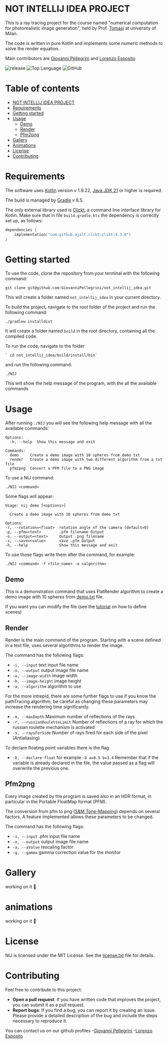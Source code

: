 # NOT INTELLIJ IDEA PROJECT
This is a ray tracing project for the course named "numerical computation for photorealistic image generation", held by Prof. [Tomasi](https://github.com/ziotom78) at university of Milan.

The code is written in pure Kotlin and implements some numeric methods to solve the render equation.

Main contributors are [Giovanni Pellegrini](https://github.com/GiovanniPellegrini) and [Lorenzo Esposito](https://github.com/lorenzoesposito2)

![release](https://img.shields.io/github/v/release/GiovanniPellegrini/not_intellij_idea)
![Top Language](https://img.shields.io/github/languages/top/GiovanniPellegrini/not_intellij_idea)
![GitHub](https://img.shields.io/github/license/GiovanniPellegrini/not_intellij_idea)


# Table of contents
- [NOT INTELLIJ IDEA PROJECT](#not-intellij-idea-project)
- [Requirements](#Requirements)
- [Getting started](#Getting-started)
- [Usage](#Usage)
    - [Demo](#Demo)
    - [Render](#Render)
    - [Pfm2png](#Pfm2png)
- [Gallery](#Gallery)
- [Animations](#animations)
- [License](#License)
- [Contributing](#Contributing)

# Requirements
The software uses [Kotlin](https://kotlinlang.org/docs/home.html) version v 1.9.22, [Java JDK 21](https://www.oracle.com/it/java/technologies/downloads/#java21) or higher is required.

The build is managed by [Gradle](https://gradle.org) v 8.5.

The only external library used is [Clickt](https://ajalt.github.io/clikt/), a command line interface library for Kotlin.
Make sure that in file `build.gradle.kts` the dependency is correctly set up, as follows:
```kotlin
dependencies {
    implementation("com.github.ajalt.clikt:clikt:4.3.0")
}
```

# Getting started
To use the code, clone the repository from your terminal with the following command:
```shell
git clone git@github.com:GiovanniPellegrini/not_intellij_idea.git
```

This will create a folder named `not_intellij_idea` in your current directory.

To build the project, navigate to the root folder of the project and run the following command:
```shell
./gradlew installdist
```

It will create a folder named `build` in the root directory, containing all the compiled code.

To run the code, navigate to the folder
```shell
` cd not_intellij_idea/build/install/bin` 
```

and run the following command:
```shell
./NIJ
```

This will show the help message of the program, with the all the available commands.

# Usage

After running `./NIJ` you will see the following help message with all the available commands:
```shell
Options:
  -h, --help  Show this message and exit

Commands:
  demo     Create a demo image with 10 spheres from demo txt
  render   Create a demo image with two different algorithm from a txt file
  pfm2png  Convert a PFM file to a PNG image
```

To use a NIJ command:
```shell
./NIJ <command>
```

Some flags will appear: 
```shell
Usage: nij demo [<options>]

  Create a demo image with 10 spheres from demo txt

Options:
-r, --rotation=<float>  rotation angle of the camera (default=0)
-p, --pfm=<text>        .pfm filename Output
-o, --output=<text>     Output .png filename
-s, --save=<value>      save .pfm Output
-h, --help              Show this message and exit
```
To use those flags write them after the command, for example:
```shell
./NIJ <command> -f <file_name> -a <algorithm>
```




## Demo
This is a demonstration command that uses FlatRender algorithm to create a demo image with 10 spheres from [demo.txt](https://github.com/GiovanniPellegrini/not_intellij_idea/blob/master/src/main/kotlin/examples/demo.txt) file.

If you want you can modify the file (see the [tutorial](https://github.com/GiovanniPellegrini/not_intellij_idea/blob/master/src/main/kotlin/examples/tutorial.md) on how to define scenes)

## Render
Render is the main command of the program. Starting with a scene defined in a text file, uses several algorithms to render the image.

The command has the following flags:
- `-i, --input` text input file name
- `-o, --output` output image file name
- `-w, --image-width` image width
- `-h, --image-height` image height
- `-a, --algorithm` algorithm to use

For the more intrepid, there are some further flags to use if you know the pathTracing algorithm, be careful as changing these parameters may increase the rendering time significantly.

- `-m, --maxDepth` Maximum number of reflections of the rays
- `-r, --russianRouletteLimit` Number of reflections of a ray for which the russian roulette mechanism is activated
- `-s, --raysForSide` Number of rays fired for each side of the pixel (Antialiasing)

To declare floating point variables there is the flag
- `-D, --declare-float` for example `-D a=0.5 b=1.4`
Remember that if the variable is already declared in the file, the value passed as a flag will overwrite the previous one.

## Pfm2png
Every image created by the program is saved also in an HDR format, in particular in the Portable FloatMap format (PFM).

The conversion from pfm to png ([S&M Tone-Mapping](https://books.google.it/books/about/Realistic_Ray_Tracing_Second_Edition.html?id=ywOtPMpCcY8C&redir_esc=y)) depends on several factors. A feature implemented allows these parameters to be changed. 

The command has the following flags:
- `-i, --input` .pfm input file name
- `-o, --output` output image file name
- `-a, --aValue` rescaling factor 
- `-g, --gamma` gamma correction value for the monitor

# Gallery

working on it :construction_worker:

# animations

working on it :construction_worker:

# License

NIJ is licensed under the MIT License. See the [license.txt](https://github.com/GiovanniPellegrini/not_intellij_idea/blob/master/license.txt) file for details.

# Contributing
Feel free to contribute to this project:

- **Open a pull request**: If you have written code that improves the project, you can submit it as a pull request.
- **Report bugs**: If you find a bug, you can report it by creating an issue. Please provide a detailed description of the bug and include the steps necessary to reproduce it.

You can contact us on our github profiles
-[Giovanni Pellegrini](https://github.com/GiovanniPellegrini)
-[Lorenzo Esposito](https://github.com/lorenzoesposito2)











